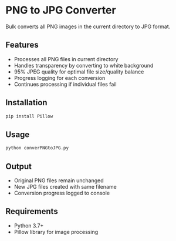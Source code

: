 # PNG to JPG Converter

Bulk converts all PNG images in the current directory to JPG format.

## Features

- Processes all PNG files in current directory
- Handles transparency by converting to white background
- 95% JPEG quality for optimal file size/quality balance
- Progress logging for each conversion
- Continues processing if individual files fail

## Installation

```bash
pip install Pillow
```

## Usage

```bash
python converPNGtoJPG.py
```

## Output

- Original PNG files remain unchanged
- New JPG files created with same filename
- Conversion progress logged to console

## Requirements

- Python 3.7+
- Pillow library for image processing

##
